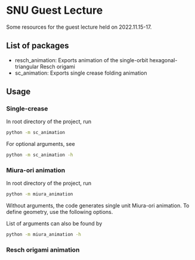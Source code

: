 # SNU Guest Lecture

Some resources for the guest lecture held on 2022.11.15-17.

## List of packages

- resch_animation: Exports animation of the single-orbit hexagonal-triangular Resch origami
- sc_animation: Exports single crease folding animation

## Usage

### Single-crease

In root directory of the project, run

```sh
python -m sc_animation
```

For optional arguments, see

```sh
python -m sc_animation -h
```

### Miura-ori animation

In root directory of the project, run

```sh
python -m miura_animation
```

Without arguments, the code generates single unit Miura-ori animation.
To define geometry, use the following options.

List of arguments can also be found by

```sh
python -m miura_animation -h
```

### Resch origami animation
